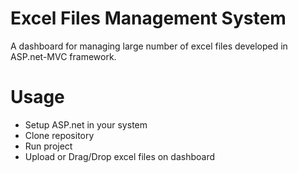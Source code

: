 # Excel Files Management System
A dashboard for managing large number of excel files developed in ASP.net-MVC framework.

# Usage
- Setup ASP.net in your system
- Clone repository
- Run project
- Upload or Drag/Drop excel files on dashboard

